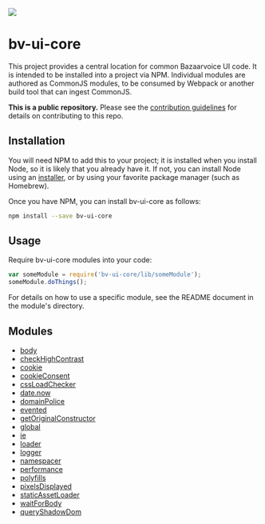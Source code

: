 ![](https://travis-ci.org/bazaarvoice/bv-ui-core.svg)

# bv-ui-core

This project provides a central location for common Bazaarvoice UI code. It is
intended to be installed into a project via NPM. Individual modules are authored
as CommonJS modules, to be consumed by Webpack or another build tool that can
ingest CommonJS.

**This is a public repository.** Please see the [contribution guidelines][1] for
details on contributing to this repo.

## Installation

You will need NPM to add this to your project; it is installed when you install
Node, so it is likely that you already have it. If not, you can install Node
using an [installer][2], or by using your favorite package manager (such as
Homebrew).

Once you have NPM, you can install bv-ui-core as follows:

```bash
npm install --save bv-ui-core
```

## Usage

Require bv-ui-core modules into your code:

```javascript
var someModule = require('bv-ui-core/lib/someModule');
someModule.doThings();
```

For details on how to use a specific module, see the README document in the
module's directory.

## Modules

- [body](./lib/body)
- [checkHighContrast](./lib/checkHighContrast)
- [cookie](./lib/cookie)
- [cookieConsent](./lib/cookieConsent)
- [cssLoadChecker](./lib/cssLoadChecker)
- [date.now](./lib/date.now)
- [domainPolice](./lib/domainPolice)
- [evented](./lib/evented)
- [getOriginalConstructor](./lib/getOriginalConstructor)
- [global](./lib/global)
- [ie](./lib/ie)
- [loader](./lib/loader)
- [logger](./lib/logger)
- [namespacer](./lib/namespacer)
- [performance](./lib/performance)
- [polyfills](./lib/polyfills)
- [pixelsDisplayed](./lib/pixelsDisplayed)
- [staticAssetLoader](./lib/staticAssetLoader)
- [waitForBody](./lib/waitForBody)
- [queryShadowDom](./lib/queryShadowDom)

[1]: ./CONTRIBUTING.md
[2]: https://nodejs.org/download/
